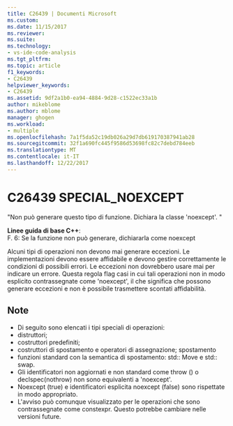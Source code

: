 ```yaml
---
title: C26439 | Documenti Microsoft
ms.custom: 
ms.date: 11/15/2017
ms.reviewer: 
ms.suite: 
ms.technology:
- vs-ide-code-analysis
ms.tgt_pltfrm: 
ms.topic: article
f1_keywords:
- C26439
helpviewer_keywords:
- C26439
ms.assetid: 9df2a1b0-ea94-4884-9d28-c1522ec33a1b
author: mikeblome
ms.author: mblome
manager: ghogen
ms.workload:
- multiple
ms.openlocfilehash: 7a1f5da52c19db026a29d7db619170387941ab28
ms.sourcegitcommit: 32f1a690fc445f9586d53698fc82c7debd784eeb
ms.translationtype: MT
ms.contentlocale: it-IT
ms.lasthandoff: 12/22/2017
---
```

# <a name="c26439-specialnoexcept"></a>C26439 SPECIAL_NOEXCEPT
"Non può generare questo tipo di funzione. Dichiara la classe 'noexcept'. "

**Linee guida di base C++**:   
F. 6: Se la funzione non può generare, dichiararla come noexcept

Alcuni tipi di operazioni non devono mai generare eccezioni. Le implementazioni devono essere affidabile e devono gestire correttamente le condizioni di possibili errori. Le eccezioni non dovrebbero usare mai per indicare un errore. Questa regola flag casi in cui tali operazioni non in modo esplicito contrassegnate come 'noexcept', il che significa che possono generare eccezioni e non è possibile trasmettere scontati affidabilità.

## <a name="remarks"></a>Note    
 -  Di seguito sono elencati i tipi speciali di operazioni:
-  distruttori;
-  costruttori predefiniti;
-  costruttori di spostamento e operatori di assegnazione; spostamento
-  funzioni standard con la semantica di spostamento: std:: Move e std:: swap.
-  Gli identificatori non aggiornati e non standard come throw () o declspec(nothrow) non sono equivalenti a 'noexcept'.
-  Noexcept (true) e identificatori esplicita noexcept (false) sono rispettate in modo appropriato.
-  L'avviso può comunque visualizzato per le operazioni che sono contrassegnate come constexpr. Questo potrebbe cambiare nelle versioni future.
